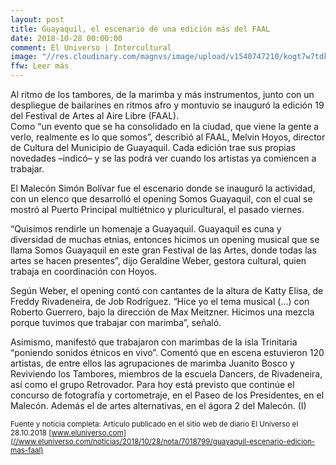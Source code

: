 ```yaml
---
layout: post
title: Guayaquil, el escenario de una edición más del FAAL
date: 2018-10-28 00:00:00
comment: El Universo | Intercultural
image: "//res.cloudinary.com/magnvs/image/upload/v1540747210/kogt7w7tdkdxpxeyw1lf.jpg"
ffw: Leer más
---
```

Al ritmo de los tambores, de la marimba y más instrumentos, junto con un despliegue de bailarines en ritmos afro y montuvio se inauguró la edición 19 del Festival de Artes al Aire Libre (FAAL).<br />Como “un evento que se ha consolidado en la ciudad, que viene la gente a verlo, realmente es lo que somos”, describió al FAAL, Melvin Hoyos, director de Cultura del Municipio de Guayaquil. Cada edición trae sus propias novedades –indicó– y se las podrá ver cuando los artistas ya comiencen a trabajar.

El Malecón Simón Bolívar fue el escenario donde se inauguró la actividad, con un elenco que desarrolló el opening Somos Guayaquil, con el cual se mostró al Puerto Principal multiétnico y pluricultural, el pasado viernes.

“Quisimos rendirle un homenaje a Guayaquil. Guayaquil es cuna y diversidad de muchas etnias, entonces hicimos un opening musical que se llama Somos Guayaquil en este gran Festival de las Artes, donde todas las artes se hacen presentes”, dijo Geraldine Weber, gestora cultural, quien trabaja en coordinación con Hoyos.

Según Weber, el opening contó con cantantes de la altura de Katty Elisa, de Freddy Rivadeneira, de Job Rodríguez. “Hice yo el tema musical (...) con Roberto Guerrero, bajo la dirección de Max Meitzner. Hicimos una mezcla porque tuvimos que trabajar con marimba”, señaló.

Asimismo, manifestó que trabajaron con marimbas de la isla Trinitaria “poniendo sonidos étnicos en vivo”. Comentó que en escena estuvieron 120 artistas, de entre ellos las agrupaciones de marimba Juanito Bosco y Reviviendo los Tambores, miembros de la escuela Dancers, de Rivadeneira, así como el grupo Retrovador. Para hoy está previsto que continúe el concurso de fotografía y cortometraje, en el Paseo de los Presidentes, en el Malecón. Además el de artes alternativas, en el ágora 2 del Malecón. (I)

<small>Fuente y noticia completa: Artículo publicado en el sitio web de diario El Universo el 28.10.2018 [www.eluniverso.com](//www.eluniverso.com/noticias/2018/10/28/nota/7018799/guayaquil-escenario-edicion-mas-faal)</small>

